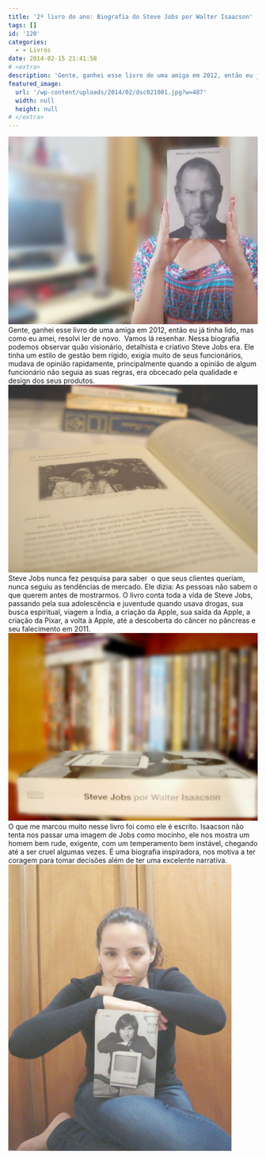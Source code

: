 ```yaml
---
title: '2º livro do ano: Biografia do Steve Jobs por Walter Isaacson'
tags: []
id: '120'
categories:
  - - Livros
date: 2014-02-15 21:41:58
# <extra>
description: 'Gente, ganhei esse livro de uma amiga em 2012, então eu já tinha lido, mas como eu amei, resolvi ler de novo.  Vamos lá resenhar. Nessa biografia podemos observar quão visionário, detalhista e criativo Steve Jobs era. Ele tinha um estilo de gestão bem rígido, exigia muito de seus funcionários, mudava de opinião rapidamente, principalmente quando a opinião de algum funcionário não seguia as suas regras, era obcecado pela qualidade e design dos seus produtos. Steve Jobs nunca fez pesquisa para saber  o que seus clientes queriam, nunca seguiu as tendências de mercado. Ele dizia: As pessoas não sabem o que querem antes de mostrarmos. O livro conta toda a vida de Steve Jobs, passando pela sua adolescência e juventude quando usava drogas, sua busca espiritual, viagem a Índia, a criação da Apple, sua saída da Apple, a criação da &hellip;'
featured_image: 
  url: '/wp-content/uploads/2014/02/dsc021081.jpg?w=487'
  width: null
  height: null
# </extra>
---
```


[![capa do livro Biografia do Steve Jobs por Walter Isaacson](/wp-content/uploads/2014/02/dsc021081.jpg?w=487)](/wp-content/uploads/2014/02/dsc021081.jpg) Gente, ganhei esse livro de uma amiga em 2012, então eu já tinha lido, mas como eu amei, resolvi ler de novo.  Vamos lá resenhar. Nessa biografia podemos observar quão visionário, detalhista e criativo Steve Jobs era. Ele tinha um estilo de gestão bem rígido, exigia muito de seus funcionários, mudava de opinião rapidamente, principalmente quando a opinião de algum funcionário não seguia as suas regras, era obcecado pela qualidade e design dos seus produtos. [![Biografia do Steve Jobs por Walter Isaacson](/wp-content/uploads/2014/02/dsc02102.jpg?w=487)](/wp-content/uploads/2014/02/dsc02102.jpg) Steve Jobs nunca fez pesquisa para saber  o que seus clientes queriam, nunca seguiu as tendências de mercado. Ele dizia: As pessoas não sabem o que querem antes de mostrarmos. O livro conta toda a vida de Steve Jobs, passando pela sua adolescência e juventude quando usava drogas, sua busca espiritual, viagem a Índia, a criação da Apple, sua saída da Apple, a criação da Pixar, a volta à Apple, até a descoberta do câncer no pâncreas e seu falecimento em 2011. [![lombada do livro  Biografia do Steve Jobs por Walter Isaacson](/wp-content/uploads/2014/02/dsc02076.jpg?w=487)](/wp-content/uploads/2014/02/dsc02076.jpg) O que me marcou muito nesse livro foi como ele é escrito. Isaacson não tenta nos passar uma imagem de Jobs como mocinho, ele nos mostra um homem bem rude, exigente, com um temperamento bem instável, chegando até a ser cruel algumas vezes. É uma biografia inspiradora, nos motiva a ter coragem para tomar decisões além de ter uma excelente narrativa. [![Biografia do Steve Jobs por Walter Isaacson](/wp-content/uploads/2014/02/dsc02115.jpg?w=441)](/wp-content/uploads/2014/02/dsc02115.jpg)

